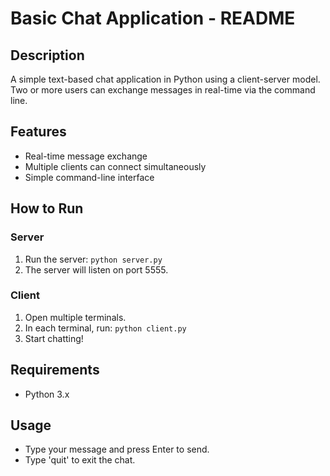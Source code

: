 # Basic Chat Application - README

## Description
A simple text-based chat application in Python using a client-server model. Two or more users can exchange messages in real-time via the command line.

## Features
- Real-time message exchange
- Multiple clients can connect simultaneously
- Simple command-line interface

## How to Run

### Server
1. Run the server: `python server.py`
2. The server will listen on port 5555.

### Client
1. Open multiple terminals.
2. In each terminal, run: `python client.py`
3. Start chatting!

## Requirements
- Python 3.x

## Usage
- Type your message and press Enter to send.
- Type 'quit' to exit the chat.